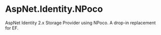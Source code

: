 # AspNet.Identity.NPoco
AspNet Identity 2.x Storage Provider using NPoco. A drop-in replacement for EF.
